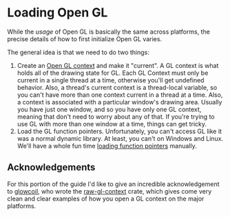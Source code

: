 
# Loading Open GL

While the *usage* of Open GL is basically the same across platforms,
the precise details of how to first initialize Open GL varies.

The general idea is that we need to do two things:

1) Create an [Open GL context](https://www.khronos.org/opengl/wiki/OpenGL_Context)
  and make it "current".
  A GL context is what holds all of the drawing state for GL.
  Each GL Context must only be current in a single thread at a time,
  otherwise you'll get undefined behavior.
  Also, a thread's current context is a thread-local variable,
  so you can't have more than one context current in a thread at a time.
  Also, a context is associated with a particular window's drawing area.
  Usually you have just one window,
  and so you have only one GL context,
  meaning that don't need to worry about any of that.
  If you're trying to use GL with more than one window at a time,
  things can get tricky.
2) Load the GL function pointers.
  Unfortunately, you can't access GL like it was a normal dynamic library.
  At least, you can't on Windows and Linux.
  We'll have a whole fun time
  [loading function pointers](https://www.khronos.org/opengl/wiki/Load_OpenGL_Functions) manually.

## Acknowledgements

For this portion of the guide I'd like to give an incredible acknowledgement to
[glowcoil](https://github.com/glowcoil), who wrote the
[raw-gl-context](https://github.com/glowcoil/raw-gl-context)
crate, which gives come very clean and clear examples of how you open a GL context on the major platforms.
